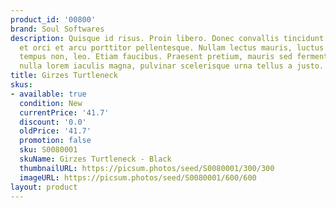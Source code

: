 ```yaml
---
product_id: '00800'
brand: Soul Softwares
description: Quisque id risus. Proin libero. Donec convallis tincidunt urna.Suspendisse
  et orci et arcu porttitor pellentesque. Nullam lectus mauris, luctus a, mattis ac,
  tempus non, leo. Etiam faucibus. Praesent pretium, mauris sed fermentum hendrerit,
  nulla lorem iaculis magna, pulvinar scelerisque urna tellus a justo.
title: Girzes Turtleneck
skus:
- available: true
  condition: New
  currentPrice: '41.7'
  discount: '0.0'
  oldPrice: '41.7'
  promotion: false
  sku: S0080001
  skuName: Girzes Turtleneck - Black
  thumbnailURL: https://picsum.photos/seed/S0080001/300/300
  imageURL: https://picsum.photos/seed/S0080001/600/600
layout: product
---
```


